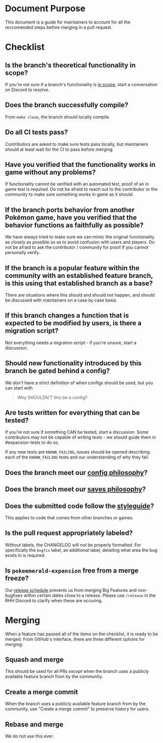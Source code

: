 # Document Purpose

This document is a guide for maintainers to account for all the reccomended steps before merging in a pull request.
<!-- Here's an optional markdown checklist version that you can post in your reviews. -->
<!-- https://files.catbox.moe/nqxvnl.md -->

# Checklist

## Is the branch's theoretical functionality in scope?
If you're not sure if a branch's functionality is [in scope](docs/team_procedures/scope.md), start a conversation on Discord to resolve.

## Does the branch successfully compile?
From `make clean`, the branch should locally compile.

## Do all CI tests pass?
Contributors are asked to make sure tests pass locally, but maintainers should at least wait for the CI to pass before merging.

## Have you verified that the functionality works in game without any problems?
If functionality cannot be verified with an automated test, proof of an in game test is required. Do not be afraid to reach out to the contributor or the community to make sure something works in game as it should.

## If the branch ports behavior from another Pokémon game, have you verified that the behavior functions as faithfully as possible? 
We have always tried to make sure we can mimic the original functionality as closely as possible so as to avoid confusion with users and players. Do not be afraid to ask the contributor / community for proof if you cannot personally verify.

## If the branch is a popular feature within the community with an established feature branch, is this using that established branch as a base?
There are situations where this should and should not happen, and should be discussed with maintainers on a case by case basis.

## If this branch changes a function that is expected to be modified by users, is there a migration script?
Not everything needs a migration script - if you're unsure, start a discussion.

## Should new functionality introduced by this branch be gated behind a config?
We don't have a strict definition of when configs should be used, but you can start with 

> Why SHOULDN'T this be a config?

## Are tests written for everything that can be tested?
If you're not sure if something CAN be tested, start a discussion. Some contributors may not be capable of writing tests - we should guide them in #expansion-tests to do so.

If any new tests are `KNOWN_FAILING`, issues should be opened describing each of the `KNOWN_FAILING` tests and our understanding of why they fail.

## Does the branch meet our [config philosophy](docs/styleguide#config-philosophy)?

## Does the branch meet our [saves philosophy](docs/styleguide#saves-philosophy)?

## Does the submitted code follow the [styleguide](docs/styleguide)?
This applies to code that comes from other branches or games.

## Is the pull request appropriately labeled?
Without labels, the CHANGELOG will not be properly formatted. For specifically the `bugfix` label, an additional label, detailing what area the bug exists in is required.

## Is `pokeemerald-expansion` free from a merge freeze?
Our [release schedule](docs/team_procedures/schedule.md) prevents us from merging Big Features and non-bugfixes within certain dates close to a release. Please use `/release` in the RHH Discord to clarify when these are occuring.

# Merging

When a feature has passed all of the items on the checklist, it is ready to be merged. From GitHub's interface, there are three different options for merging:

## Squash and merge
This should be used for all PRs _except_ when the branch uses a publicly available feature branch from by the community.

## Create a merge commit
When the branch uses a publicly available feature branch from by the community, use "Create a merge commit" to preserve history for users.

## Rebase and merge
We do not use this ever.
